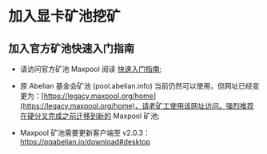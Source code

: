 # 加入显卡矿池挖矿

## 加入官方矿池快速入门指南

- 请访问官方矿池 Maxpool 阅读 [快速入门指南](https://maxpool.org/home/guide);

- 原 Abelian 基金会矿池 (pool.abelian.info) 当前仍然可以使用，但网址已经变更为：[https://legacy.maxpool.org/home](https://legacy.maxpool.org/home)，请老矿工使用该网址访问。强烈推荐在硬分叉完成之前迁移到新的 Maxpool 矿池;

- Maxpool 矿池需要更新客户端至 v2.0.3：https://pqabelian.io/download#desktop

